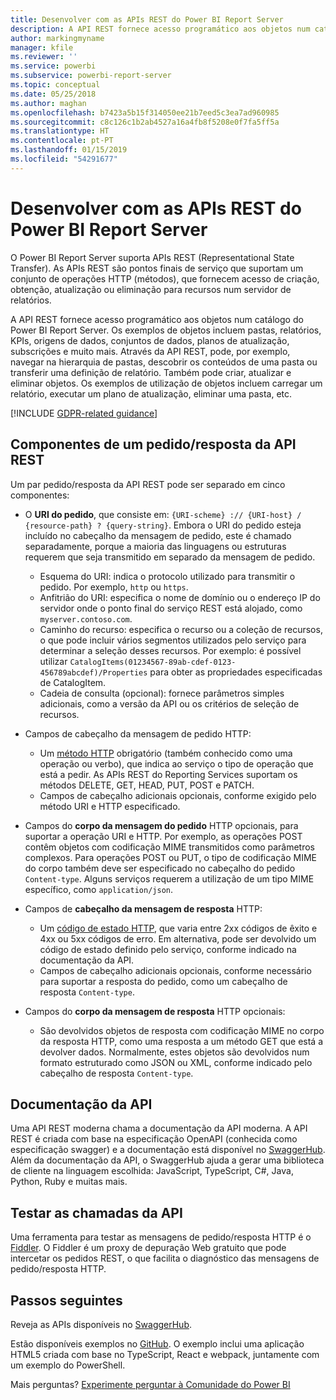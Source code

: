 ```yaml
---
title: Desenvolver com as APIs REST do Power BI Report Server
description: A API REST fornece acesso programático aos objetos num catálogo do Power BI Report Server.
author: markingmyname
manager: kfile
ms.reviewer: ''
ms.service: powerbi
ms.subservice: powerbi-report-server
ms.topic: conceptual
ms.date: 05/25/2018
ms.author: maghan
ms.openlocfilehash: b7423a5b15f314050ee21b7eed5c3ea7ad960985
ms.sourcegitcommit: c8c126c1b2ab4527a16a4fb8f5208e0f7fa5ff5a
ms.translationtype: HT
ms.contentlocale: pt-PT
ms.lasthandoff: 01/15/2019
ms.locfileid: "54291677"
---
```

# <a name="develop-with-the-rest-apis-for-power-bi-report-server"></a>Desenvolver com as APIs REST do Power BI Report Server

O Power BI Report Server suporta APIs REST (Representational State Transfer). As APIs REST são pontos finais de serviço que suportam um conjunto de operações HTTP (métodos), que fornecem acesso de criação, obtenção, atualização ou eliminação para recursos num servidor de relatórios.

A API REST fornece acesso programático aos objetos num catálogo do Power BI Report Server. Os exemplos de objetos incluem pastas, relatórios, KPIs, origens de dados, conjuntos de dados, planos de atualização, subscrições e muito mais. Através da API REST, pode, por exemplo, navegar na hierarquia de pastas, descobrir os conteúdos de uma pasta ou transferir uma definição de relatório. Também pode criar, atualizar e eliminar objetos. Os exemplos de utilização de objetos incluem carregar um relatório, executar um plano de atualização, eliminar uma pasta, etc.

[!INCLUDE [GDPR-related guidance](../includes/gdpr-hybrid-note.md)]

## <a name="components-of-a-rest-api-requestresponse"></a>Componentes de um pedido/resposta da API REST

Um par pedido/resposta da API REST pode ser separado em cinco componentes:

* O **URI do pedido**, que consiste em: `{URI-scheme} :// {URI-host} / {resource-path} ? {query-string}`. Embora o URI do pedido esteja incluído no cabeçalho da mensagem de pedido, este é chamado separadamente, porque a maioria das linguagens ou estruturas requerem que seja transmitido em separado da mensagem de pedido.
  
  * Esquema do URI: indica o protocolo utilizado para transmitir o pedido. Por exemplo, `http` ou `https`.
  * Anfitrião do URI: especifica o nome de domínio ou o endereço IP do servidor onde o ponto final do serviço REST está alojado, como `myserver.contoso.com`.
  * Caminho do recurso: especifica o recurso ou a coleção de recursos, o que pode incluir vários segmentos utilizados pelo serviço para determinar a seleção desses recursos. Por exemplo: é possível utilizar `CatalogItems(01234567-89ab-cdef-0123-456789abcdef)/Properties` para obter as propriedades especificadas de CatalogItem.
  * Cadeia de consulta (opcional): fornece parâmetros simples adicionais, como a versão da API ou os critérios de seleção de recursos.
* Campos de cabeçalho da mensagem de pedido HTTP:
  
  * Um [método HTTP](https://www.w3.org/Protocols/rfc2616/rfc2616-sec9.html) obrigatório (também conhecido como uma operação ou verbo), que indica ao serviço o tipo de operação que está a pedir. As APIs REST do Reporting Services suportam os métodos DELETE, GET, HEAD, PUT, POST e PATCH.
  * Campos de cabeçalho adicionais opcionais, conforme exigido pelo método URI e HTTP especificado.
* Campos do **corpo da mensagem do pedido** HTTP opcionais, para suportar a operação URI e HTTP. Por exemplo, as operações POST contêm objetos com codificação MIME transmitidos como parâmetros complexos. Para operações POST ou PUT, o tipo de codificação MIME do corpo também deve ser especificado no cabeçalho do pedido `Content-type`. Alguns serviços requerem a utilização de um tipo MIME específico, como `application/json`.
* Campos de **cabeçalho da mensagem de resposta** HTTP:
  
  * Um [código de estado HTTP](http://www.w3.org/Protocols/HTTP/HTRESP.html), que varia entre 2xx códigos de êxito e 4xx ou 5xx códigos de erro. Em alternativa, pode ser devolvido um código de estado definido pelo serviço, conforme indicado na documentação da API.
  * Campos de cabeçalho adicionais opcionais, conforme necessário para suportar a resposta do pedido, como um cabeçalho de resposta `Content-type`.
* Campos do **corpo da mensagem de resposta** HTTP opcionais:
  
  * São devolvidos objetos de resposta com codificação MIME no corpo da resposta HTTP, como uma resposta a um método GET que está a devolver dados. Normalmente, estes objetos são devolvidos num formato estruturado como JSON ou XML, conforme indicado pelo cabeçalho de resposta `Content-type`.

## <a name="api-documentation"></a>Documentação da API

Uma API REST moderna chama a documentação da API moderna. A API REST é criada com base na especificação OpenAPI (conhecida como especificação swagger) e a documentação está disponível no [SwaggerHub](https://app.swaggerhub.com/apis/microsoft-rs/PBIRS/2.0). Além da documentação da API, o SwaggerHub ajuda a gerar uma biblioteca de cliente na linguagem escolhida: JavaScript, TypeScript, C#, Java, Python, Ruby e muitas mais.

## <a name="testing-api-calls"></a>Testar as chamadas da API

Uma ferramenta para testar as mensagens de pedido/resposta HTTP é o [Fiddler](http://www.telerik.com/fiddler). O Fiddler é um proxy de depuração Web gratuito que pode intercetar os pedidos REST, o que facilita o diagnóstico das mensagens de pedido/resposta HTTP.

## <a name="next-steps"></a>Passos seguintes

Reveja as APIs disponíveis no [SwaggerHub](https://app.swaggerhub.com/apis/microsoft-rs/PBIRS/2.0).

Estão disponíveis exemplos no [GitHub](https://github.com/Microsoft/Reporting-Services). O exemplo inclui uma aplicação HTML5 criada com base no TypeScript, React e webpack, juntamente com um exemplo do PowerShell.

Mais perguntas? [Experimente perguntar à Comunidade do Power BI](https://community.powerbi.com/)